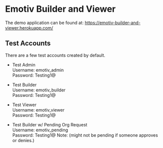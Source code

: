Emotiv Builder and Viewer
====

The demo application can be found at: https://emotiv-builder-and-viewer.herokuapp.com/


Test Accounts
----
There are a few test accounts created by default.

* Test Admin  
    Username: emotiv_admin  
    Password: Testing1@  

* Test Builder  
    Username: emotiv_builder  
    Password: Testing1@  
      
* Test Viewer  
    Username: emotiv_viewer  
    Password: Testing1@
      
* Test Builder w/ Pending Org Request  
    Username: emotiv_pending  
    Password: Testing1@
    Note: (might not be pending if someone approves or denies.)  

